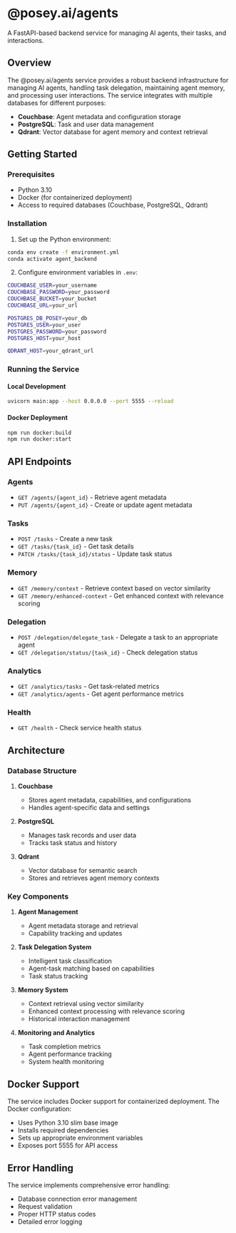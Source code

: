 # @posey.ai/agents

A FastAPI-based backend service for managing AI agents, their tasks, and interactions.

## Overview

The @posey.ai/agents service provides a robust backend infrastructure for managing AI agents, handling task delegation, maintaining agent memory, and processing user interactions. The service integrates with multiple databases for different purposes:

- **Couchbase**: Agent metadata and configuration storage
- **PostgreSQL**: Task and user data management
- **Qdrant**: Vector database for agent memory and context retrieval

## Getting Started

### Prerequisites

- Python 3.10
- Docker (for containerized deployment)
- Access to required databases (Couchbase, PostgreSQL, Qdrant)

### Installation

1. Set up the Python environment:
```bash
conda env create -f environment.yml
conda activate agent_backend
```

2. Configure environment variables in `.env`:
```bash
COUCHBASE_USER=your_username
COUCHBASE_PASSWORD=your_password
COUCHBASE_BUCKET=your_bucket
COUCHBASE_URL=your_url

POSTGRES_DB_POSEY=your_db
POSTGRES_USER=your_user
POSTGRES_PASSWORD=your_password
POSTGRES_HOST=your_host

QDRANT_HOST=your_qdrant_url
```

### Running the Service

#### Local Development
```bash
uvicorn main:app --host 0.0.0.0 --port 5555 --reload
```

#### Docker Deployment
```bash
npm run docker:build
npm run docker:start
```

## API Endpoints

### Agents
- `GET /agents/{agent_id}` - Retrieve agent metadata
- `PUT /agents/{agent_id}` - Create or update agent metadata

### Tasks
- `POST /tasks` - Create a new task
- `GET /tasks/{task_id}` - Get task details
- `PATCH /tasks/{task_id}/status` - Update task status

### Memory
- `GET /memory/context` - Retrieve context based on vector similarity
- `GET /memory/enhanced-context` - Get enhanced context with relevance scoring

### Delegation
- `POST /delegation/delegate_task` - Delegate a task to an appropriate agent
- `GET /delegation/status/{task_id}` - Check delegation status

### Analytics
- `GET /analytics/tasks` - Get task-related metrics
- `GET /analytics/agents` - Get agent performance metrics

### Health
- `GET /health` - Check service health status

## Architecture

### Database Structure

1. **Couchbase**
   - Stores agent metadata, capabilities, and configurations
   - Handles agent-specific data and settings

2. **PostgreSQL**
   - Manages task records and user data
   - Tracks task status and history

3. **Qdrant**
   - Vector database for semantic search
   - Stores and retrieves agent memory contexts

### Key Components

1. **Agent Management**
   - Agent metadata storage and retrieval
   - Capability tracking and updates

2. **Task Delegation System**
   - Intelligent task classification
   - Agent-task matching based on capabilities
   - Task status tracking

3. **Memory System**
   - Context retrieval using vector similarity
   - Enhanced context processing with relevance scoring
   - Historical interaction management

4. **Monitoring and Analytics**
   - Task completion metrics
   - Agent performance tracking
   - System health monitoring

## Docker Support

The service includes Docker support for containerized deployment. The Docker configuration:
- Uses Python 3.10 slim base image
- Installs required dependencies
- Sets up appropriate environment variables
- Exposes port 5555 for API access

## Error Handling

The service implements comprehensive error handling:
- Database connection error management
- Request validation
- Proper HTTP status codes
- Detailed error logging
